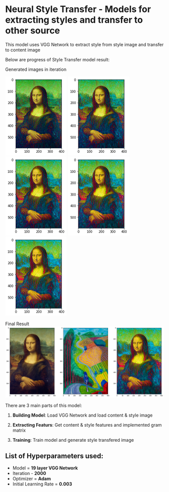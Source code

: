 # Neural Style Transfer - Models for extracting styles and transfer to other source  

This model uses VGG Network to extract style from style image and transfer to content image 

Below are progress of Style Transfer model result:

Generated images in iteration  

<img src="result-1.png">
<img src="result-2.png">
<img src="result-3.png">
<img src="result-4.png">
<img src="result-5.png">

Final Result  
<img src="style-transfer-final-result.png">

There are 3 main parts of this model:

1. **Building Model**: Load VGG Network and load content & style image 

2. **Extracting Featurs**: Get content & style features and implemented gram matrix 

3. **Training**: Train model and generate style transfered image

## List of Hyperparameters used:

* Model = **19 layer VGG Network**
* Iteration - **2000**  
* Optimizer  = **Adam**  
* Initial Learning Rate = **0.003**

